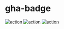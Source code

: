 # gha-badge

[![action](https://github.com/YutaGoto/gha-badge/actions/workflows/rustfmt.yml/badge.svg)](https://github.com/YutaGoto/gha-badge/actions)
[![action](https://github.com/YutaGoto/gha-badge/actions/workflows/test.yml/badge.svg)](https://github.com/YutaGoto/gha-badge/actions)
[![action](https://github.com/YutaGoto/gha-badge/actions/workflows/clippy.yml/badge.svg)](https://github.com/YutaGoto/gha-badge/actions)
